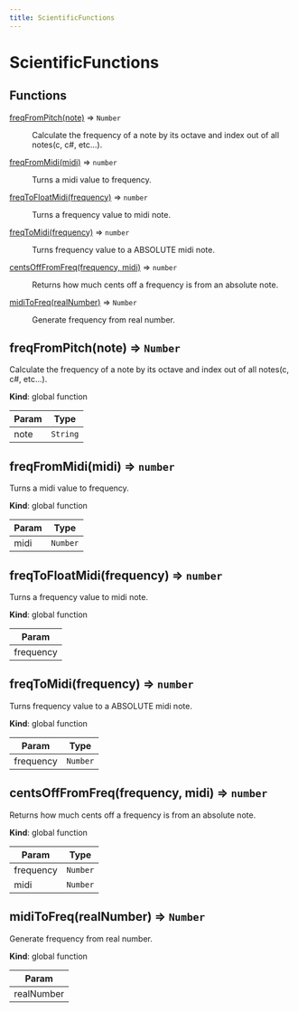 ```yaml
---
title: ScientificFunctions
---
```


# ScientificFunctions

## Functions

<dl>
<dt><a href="#freqFromPitch">freqFromPitch(note)</a> ⇒ <code>Number</code></dt>
<dd><p>Calculate the frequency of a note by its octave and index out of all notes(c, c#, etc...).</p>
</dd>
<dt><a href="#freqFromMidi">freqFromMidi(midi)</a> ⇒ <code>number</code></dt>
<dd><p>Turns a midi value to frequency.</p>
</dd>
<dt><a href="#freqToFloatMidi">freqToFloatMidi(frequency)</a> ⇒ <code>number</code></dt>
<dd><p>Turns a frequency value to midi note.</p>
</dd>
<dt><a href="#freqToMidi">freqToMidi(frequency)</a> ⇒ <code>number</code></dt>
<dd><p>Turns frequency value to a ABSOLUTE midi note.</p>
</dd>
<dt><a href="#centsOffFromFreq">centsOffFromFreq(frequency, midi)</a> ⇒ <code>number</code></dt>
<dd><p>Returns how much cents off a frequency is from an absolute note.</p>
</dd>
<dt><a href="#midiToFreq">midiToFreq(realNumber)</a> ⇒ <code>Number</code></dt>
<dd><p>Generate frequency from real number.</p>
</dd>
</dl>

<a name="freqFromPitch"></a>

## freqFromPitch(note) ⇒ <code>Number</code>
Calculate the frequency of a note by its octave and index out of all notes(c, c#, etc...).

**Kind**: global function  

| Param | Type |
| --- | --- |
| note | <code>String</code> | 

<a name="freqFromMidi"></a>

## freqFromMidi(midi) ⇒ <code>number</code>
Turns a midi value to frequency.

**Kind**: global function  

| Param | Type |
| --- | --- |
| midi | <code>Number</code> | 

<a name="freqToFloatMidi"></a>

## freqToFloatMidi(frequency) ⇒ <code>number</code>
Turns a frequency value to midi note.

**Kind**: global function  

| Param |
| --- |
| frequency | 

<a name="freqToMidi"></a>

## freqToMidi(frequency) ⇒ <code>number</code>
Turns frequency value to a ABSOLUTE midi note.

**Kind**: global function  

| Param | Type |
| --- | --- |
| frequency | <code>Number</code> | 

<a name="centsOffFromFreq"></a>

## centsOffFromFreq(frequency, midi) ⇒ <code>number</code>
Returns how much cents off a frequency is from an absolute note.

**Kind**: global function  

| Param | Type |
| --- | --- |
| frequency | <code>Number</code> | 
| midi | <code>Number</code> | 

<a name="midiToFreq"></a>

## midiToFreq(realNumber) ⇒ <code>Number</code>
Generate frequency from real number.

**Kind**: global function  

| Param |
| --- |
| realNumber | 

